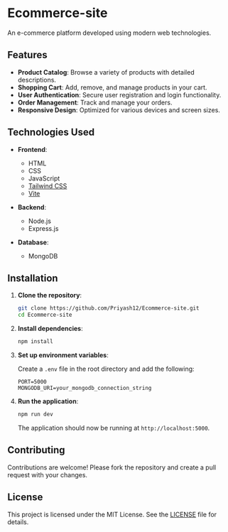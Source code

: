 # Ecommerce-site

An e-commerce platform developed using modern web technologies.

## Features

- **Product Catalog**: Browse a variety of products with detailed descriptions.
- **Shopping Cart**: Add, remove, and manage products in your cart.
- **User Authentication**: Secure user registration and login functionality.
- **Order Management**: Track and manage your orders.
- **Responsive Design**: Optimized for various devices and screen sizes.

## Technologies Used

- **Frontend**:
  - HTML
  - CSS
  - JavaScript
  - [Tailwind CSS](https://tailwindcss.com/)
  - [Vite](https://vitejs.dev/)

- **Backend**:
  - Node.js
  - Express.js

- **Database**:
  - MongoDB

## Installation

1. **Clone the repository**:

   ```bash
   git clone https://github.com/Priyash12/Ecommerce-site.git
   cd Ecommerce-site
   ```

2. **Install dependencies**:

   ```bash
   npm install
   ```

3. **Set up environment variables**:

   Create a `.env` file in the root directory and add the following:

   ```env
   PORT=5000
   MONGODB_URI=your_mongodb_connection_string
   ```

4. **Run the application**:

   ```bash
   npm run dev
   ```

   The application should now be running at `http://localhost:5000`.

## Contributing

Contributions are welcome! Please fork the repository and create a pull request with your changes.

## License

This project is licensed under the MIT License. See the [LICENSE](LICENSE) file for details.
